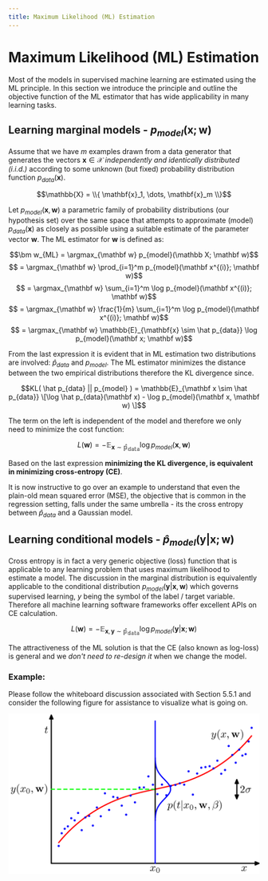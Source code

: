```yaml
---
title: Maximum Likelihood (ML) Estimation 
---
```


# Maximum Likelihood (ML) Estimation

Most of the models in supervised machine learning are estimated using the ML principle. In this section we introduce the principle and outline the objective function of the ML estimator that has wide applicability in many learning tasks. 

## Learning marginal models -  $p_{model}(\mathbf{x}; \mathbf w)$

Assume that we have $m$ examples drawn from a data generator that generates the vectors $\mathbf{x} \in \mathcal{X}$ _independently and identically distributed (i.i.d.)_ according to some unknown (but fixed) probability distribution function $p_{data}(\mathbf{x})$.

$$\mathbb{X} = \\{ \mathbf{x}_1, \dots, \mathbf{x}_m \\}$$

Let $p_{model}(\mathbf x, \mathbf w)$ a parametric family of probability distributions (our hypothesis set) over the same space that attempts to approximate (model) $p_{data}(\mathbf{x})$ as closely as possible using a suitable estimate of the parameter vector $\mathbf w$. The ML estimator for $\mathbf w$ is defined as:

$$\bm w_{ML} = \argmax_{\mathbf w} p_{model}(\mathbb X; \mathbf w)$$
$$ = \argmax_{\mathbf w} \prod_{i=1}^m p_{model}(\mathbf x^{(i)}; \mathbf w)$$
$$ = \argmax_{\mathbf w} \sum_{i=1}^m \log p_{model}(\mathbf x^{(i)}; \mathbf w)$$
$$ = \argmax_{\mathbf w} \frac{1}{m} \sum_{i=1}^m \log p_{model}(\mathbf x^{(i)}; \mathbf w)$$
$$ = \argmax_{\mathbf w} \mathbb{E}_{\mathbf{x} \sim \hat p_{data}} \log p_{model}(\mathbf x; \mathbf w)$$

From the last expression it is evident that in ML estimation two distributions are involved: $\hat p_{data}$ and $p_{model}$. The ML estimator minimizes the distance between the two empirical distributions therefore the KL divergence since.  

$$KL( \hat p_{data} || p_{model} ) = \mathbb{E}_{\mathbf x  \sim \hat p_{data}} \[\log \hat p_{data}(\mathbf x) - \log p_{model}(\mathbf x, \mathbf w) \]$$ 

The term on the left is independent of the model and therefore we only need to minimize the cost function:

$$ L(\mathbf w) = - \mathbb{E_{\mathbf x \sim \hat p_{data}}}  \log p_{model}(\mathbf x, \mathbf w)$$

Based on the last expression **minimizing the KL divergence, is equivalent in minimizing cross-entropy (CE)**. 

It is now instructive to go over an example to understand that even the plain-old mean squared error (MSE), the objective that is common in the regression setting, falls under the same umbrella - its the cross entropy between $\hat p_{data}$ and a Gaussian model. 


## Learning conditional models - $\hat p_{model}(\mathbf y | \mathbf x; \mathbf w)$

Cross entropy is in fact a very generic objective (loss) function that is applicable to any learning problem that uses maximum likelihood to estimate a model.  The discussion in the marginal distribution  is equivalently applicable to the conditional distribution $p_{model}(\mathbf y | \mathbf x, \mathbf w)$ which governs supervised learning, $y$ being the symbol of the label / target variable. Therefore all machine learning software frameworks offer excellent APIs on CE calculation.

$$ L(\mathbf w) = - \mathbb{E_{\mathbf x, \mathbf y \sim \hat p_{data}}}  \log p_{model}(\mathbf y | \mathbf x; \mathbf w)$$

The attractiveness of the ML solution is that the CE (also known as log-loss) is general and we _don't need to re-design it_ when we change the model.   

### Example: 

Please follow the whiteboard discussion associated with Section 5.5.1 and consider the following figure for assistance to visualize what is going on.

![conditional-model-gaussian](images/conditional-model-gaussian.png#center)
